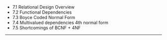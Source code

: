 - 7.1 Relational Design Overview
- 7.2 Functional Dependencies
- 7.3 Boyce Coded Normal Form
- 7.4 Multivalued dependencies 4th normal form
- 7.5 Shortcomings of BCNF + 4NF
<hr>
